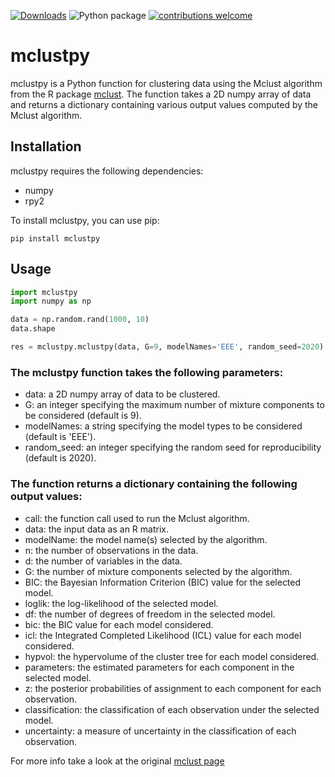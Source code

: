 [![Downloads](https://static.pepy.tech/badge/mclustpy)](https://pepy.tech/project/mclustpy) ![Python package](https://github.com/KalinNonchev/mclustpy/actions/workflows/python-package.yml/badge.svg) [![contributions welcome](https://img.shields.io/badge/contributions-welcome-brightgreen.svg?style=flat)](https://github.com/KalinNonchev/mclustpy/issues)

# mclustpy

mclustpy is a Python function for clustering data using the Mclust algorithm from the R package [mclust](https://www.rdocumentation.org/packages/mclust/versions/5.4.6/topics/Mclust). The function takes a 2D numpy array of data and returns a dictionary containing various output values computed by the Mclust algorithm.

## Installation

mclustpy requires the following dependencies:

- numpy
- rpy2

To install mclustpy, you can use pip:

```
pip install mclustpy
```

## Usage

```python
import mclustpy
import numpy as np

data = np.random.rand(1000, 10)
data.shape

res = mclustpy.mclustpy(data, G=9, modelNames='EEE', random_seed=2020)
```

### The mclustpy function takes the following parameters:

- data: a 2D numpy array of data to be clustered.
- G: an integer specifying the maximum number of mixture components to be considered (default is 9).
- modelNames: a string specifying the model types to be considered (default is 'EEE').
- random_seed: an integer specifying the random seed for reproducibility (default is 2020).


### The function returns a dictionary containing the following output values:

- call: the function call used to run the Mclust algorithm.
- data: the input data as an R matrix.
- modelName: the model name(s) selected by the algorithm.
- n: the number of observations in the data.
- d: the number of variables in the data.
- G: the number of mixture components selected by the algorithm.
- BIC: the Bayesian Information Criterion (BIC) value for the selected model.
- loglik: the log-likelihood of the selected model.
- df: the number of degrees of freedom in the selected model.
- bic: the BIC value for each model considered.
- icl: the Integrated Completed Likelihood (ICL) value for each model considered.
- hypvol: the hypervolume of the cluster tree for each model considered.
- parameters: the estimated parameters for each component in the selected model.
- z: the posterior probabilities of assignment to each component for each observation.
- classification: the classification of each observation under the selected model.
- uncertainty: a measure of uncertainty in the classification of each observation.


For more info take a look at the original [mclust page](https://www.rdocumentation.org/packages/mclust/versions/5.4.6/topics/Mclust)
